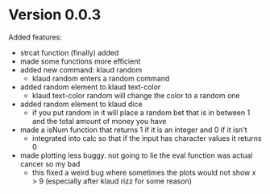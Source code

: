 # Version 0.0.3

Added features:
* strcat function (finally) added
* made some functions more efficient
* added new command: klaud random
    * klaud random enters a random command
* added random element to klaud text-color
    * klaud text-color random will change the color to a random one
* added random element to klaud dice
    * if you put random in it will place a random bet that is in between 1 and the total amount of money you have
* made a isNum function that returns 1 if it is an integer and 0 if it isn't 
    * integrated into calc so that if the input has character values it returns 0
* made plotting less buggy. not going to lie the eval function was actual cancer so my bad
    * this fixed a weird bug where sometimes the plots would not show x > 9 (especially after klaud rizz for some reason)
